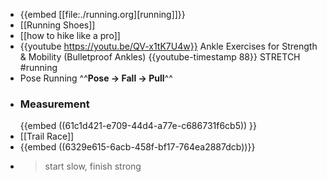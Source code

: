 * {{embed [[file:./running.org][running]]}}
* [[Running Shoes]]
* [[how to hike like a pro]]
* {{youtube https://youtu.be/QV-x1tK7U4w}} Ankle Exercises for Strength & Mobility (Bulletproof Ankles)
{{youtube-timestamp 88}} STRETCH #running
* Pose Running
  ^^**Pose -> Fall -> Pull**^^
* ### Measurement
  {{embed ((61c1d421-e709-44d4-a77e-c686731f6cb5)) }}
* [[Trail Race]]
* {{embed ((6329e615-6acb-458f-bf17-764ea2887dcb))}}
* > start slow, finish strong
